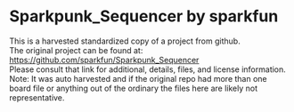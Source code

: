 
# Sparkpunk_Sequencer by sparkfun  
This is a harvested standardized copy of a project from github.  
The original project can be found at:  
https://github.com/sparkfun/Sparkpunk_Sequencer  
Please consult that link for additional, details, files, and license information.  
Note: It was auto harvested and if the original repo had more than one board file or anything out of the ordinary the files here are likely not representative.  
    